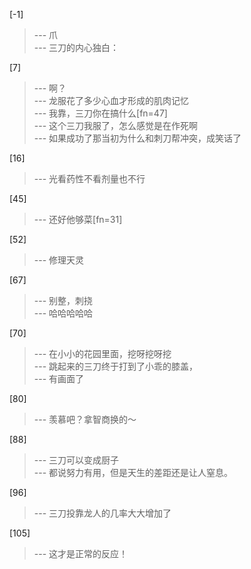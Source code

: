 
[-1] 
>--- 爪<br>
>--- 三刀的内心独白：<br>

[7] 
>--- 啊？<br>
>--- 龙服花了多少心血才形成的肌肉记忆<br>
>--- 我靠，三刀你在搞什么[fn=47]<br>
>--- 这个三刀我服了，怎么感觉是在作死啊<br>
>--- 如果成功了那当初为什么和刺刀帮冲突，成笑话了<br>

[16] 
>--- 光看药性不看剂量也不行<br>

[45] 
>--- 还好他够菜[fn=31]<br>

[52] 
>--- 修理天灵<br>

[67] 
>--- 别整，刺挠<br>
>--- 哈哈哈哈哈<br>

[70] 
>--- 在小小的花园里面，挖呀挖呀挖<br>
>--- 跳起来的三刀终于打到了小乖的膝盖，<br>
>--- 有画面了<br>

[80] 
>--- 羡慕吧？拿智商换的～<br>

[88] 
>--- 三刀可以变成厨子<br>
>--- 都说努力有用，但是天生的差距还是让人窒息。<br>

[96] 
>--- 三刀投靠龙人的几率大大增加了<br>

[105] 
>--- 这才是正常的反应！<br>
